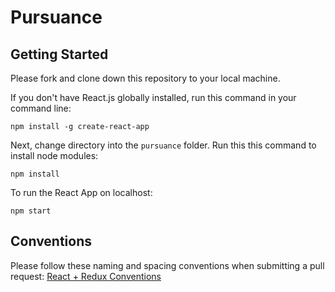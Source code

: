 # Pursuance

## Getting Started

Please fork and clone down this repository to your local machine.

If you don't have React.js globally installed, run this command in your command line:

```
npm install -g create-react-app
```

Next, change directory into the `pursuance` folder.
Run this this command to install node modules:

```
npm install
```

To run the React App on localhost:

```
npm start
```

## Conventions

Please follow these naming and spacing conventions when submitting a pull request: [React + Redux Conventions](https://unbug.gitbooks.io/react-native-training/content/45_naming_convention.html)
